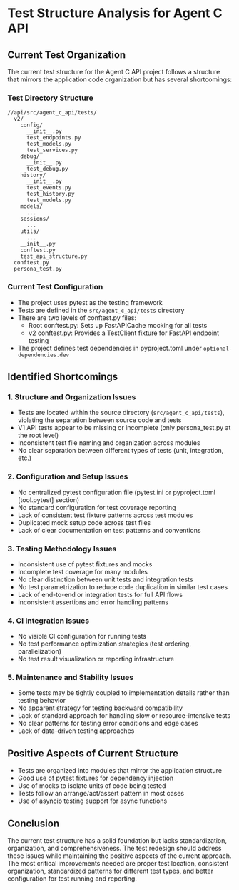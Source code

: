# Test Structure Analysis for Agent C API

## Current Test Organization

The current test structure for the Agent C API project follows a structure that mirrors the application code organization but has several shortcomings:

### Test Directory Structure

```
//api/src/agent_c_api/tests/
  v2/
    config/
      __init__.py
      test_endpoints.py
      test_models.py
      test_services.py
    debug/
      __init__.py
      test_debug.py
    history/
      __init__.py
      test_events.py
      test_history.py
      test_models.py
    models/
      ...
    sessions/
      ...
    utils/
      ...
    __init__.py
    conftest.py
    test_api_structure.py
  conftest.py
  persona_test.py
```

### Current Test Configuration

- The project uses pytest as the testing framework
- Tests are defined in the `src/agent_c_api/tests` directory
- There are two levels of conftest.py files:
  - Root conftest.py: Sets up FastAPICache mocking for all tests
  - v2 conftest.py: Provides a TestClient fixture for FastAPI endpoint testing
- The project defines test dependencies in pyproject.toml under `optional-dependencies.dev`

## Identified Shortcomings

### 1. Structure and Organization Issues

- Tests are located within the source directory (`src/agent_c_api/tests`), violating the separation between source code and tests
- V1 API tests appear to be missing or incomplete (only persona_test.py at the root level)
- Inconsistent test file naming and organization across modules
- No clear separation between different types of tests (unit, integration, etc.)

### 2. Configuration and Setup Issues

- No centralized pytest configuration file (pytest.ini or pyproject.toml [tool.pytest] section)
- No standard configuration for test coverage reporting
- Lack of consistent test fixture patterns across test modules
- Duplicated mock setup code across test files
- Lack of clear documentation on test patterns and conventions

### 3. Testing Methodology Issues

- Inconsistent use of pytest fixtures and mocks
- Incomplete test coverage for many modules
- No clear distinction between unit tests and integration tests
- No test parametrization to reduce code duplication in similar test cases
- Lack of end-to-end or integration tests for full API flows
- Inconsistent assertions and error handling patterns

### 4. CI Integration Issues

- No visible CI configuration for running tests
- No test performance optimization strategies (test ordering, parallelization)
- No test result visualization or reporting infrastructure

### 5. Maintenance and Stability Issues

- Some tests may be tightly coupled to implementation details rather than testing behavior
- No apparent strategy for testing backward compatibility
- Lack of standard approach for handling slow or resource-intensive tests
- No clear patterns for testing error conditions and edge cases
- Lack of data-driven testing approaches

## Positive Aspects of Current Structure

- Tests are organized into modules that mirror the application structure
- Good use of pytest fixtures for dependency injection
- Use of mocks to isolate units of code being tested
- Tests follow an arrange/act/assert pattern in most cases
- Use of asyncio testing support for async functions

## Conclusion

The current test structure has a solid foundation but lacks standardization, organization, and comprehensiveness. The test redesign should address these issues while maintaining the positive aspects of the current approach. The most critical improvements needed are proper test location, consistent organization, standardized patterns for different test types, and better configuration for test running and reporting.